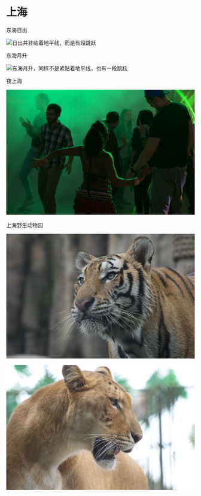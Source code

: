 # 上海

东海日出

![&#x65E5;&#x51FA;&#x5E76;&#x975E;&#x8D34;&#x7740;&#x5730;&#x5E73;&#x7EBF;&#xFF0C;&#x800C;&#x662F;&#x6709;&#x6BB5;&#x8DF3;&#x8DC3;](.gitbook/assets/db8c7521-4da5-444e-9910-fd150ad38075_1_201_a.jpeg)

东海月升

![&#x4E1C;&#x6D77;&#x6708;&#x5347;&#xFF0C;&#x540C;&#x6837;&#x4E0D;&#x662F;&#x7D27;&#x8D34;&#x7740;&#x5730;&#x5E73;&#x7EBF;&#xFF0C;&#x4E5F;&#x6709;&#x4E00;&#x6BB5;&#x8DF3;&#x8DC3;](.gitbook/assets/c97b7d6a-f1a3-4c2a-abe8-eae012d8a73f.jpeg)

夜上海

![&#x5564;&#x9152;&#x8282;&#x201C;&#x821E;&#x8005;&#x201D; - k5 - fa43](.gitbook/assets/62698041-ab95-4b3e-afe7-18c1032aa1c8_1_100_o.jpeg)

上海野生动物园

![&#x7B3C;&#x4E2D;&#x4E4B;&#x864E;](.gitbook/assets/fd126037-be7b-47ff-b6c7-cae5db8f38b2_1_100_o.jpeg)

![&#x7B3C;&#x4E2D;&#x96CC;&#x72EE;](.gitbook/assets/fb011b95-2561-41ce-b847-0327e7fc8e83_1_100_o.jpeg)

